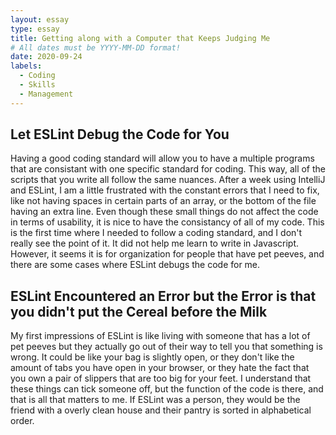 ```yaml
---
layout: essay
type: essay
title: Getting along with a Computer that Keeps Judging Me
# All dates must be YYYY-MM-DD format!
date: 2020-09-24
labels:
  - Coding
  - Skills
  - Management
---
```

## Let ESLint Debug the Code for You

Having a good coding standard will allow you to have a multiple programs that are consistant with one specific standard for coding. This way, all of the scripts that you write all follow the same nuances. After a week using IntelliJ and ESLint, I am a little frustrated with the constant errors that I need to fix, like not having spaces in certain parts of an array, or the bottom of the file having an extra line. Even though these small things do not affect the code in terms of usability, it is nice to have the consistancy of all of my code. This is the first time where I needed to follow a coding standard, and I don't really see the point of it. It did not help me learn to write in Javascript. However, it seems it is for organization for people that have pet peeves, and there are some cases where ESLint debugs the code for me.

## ESLint Encountered an Error but the Error is that you didn't put the Cereal before the Milk

My first impressions of ESLint is like living with someone that has a lot of pet peeves but they actually go out of their way to tell you that something is wrong. It could be like your bag is slightly open, or they don't like the amount of tabs you have open in your browser, or they hate the fact that you own a pair of slippers that are too big for your feet. I understand that these things can tick someone off, but the function of the code is there, and that is all that matters to me. If ESLint was a person, they would be the friend with a overly clean house and their pantry is sorted in alphabetical order.
